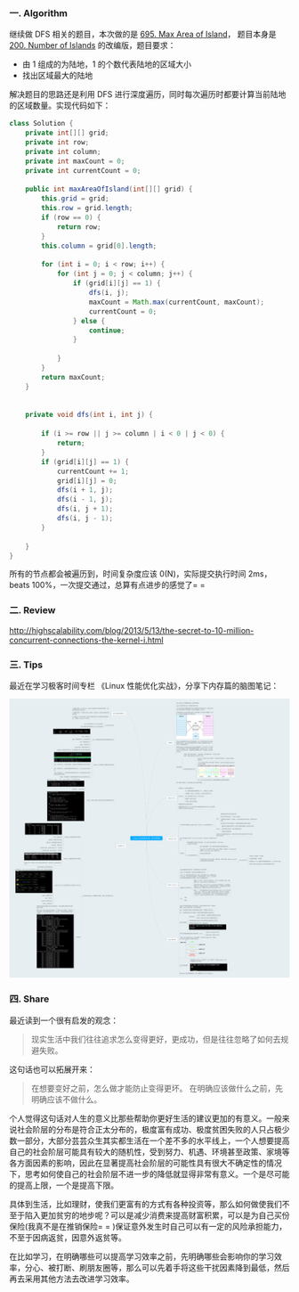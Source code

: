 ### 一. Algorithm

继续做 DFS 相关的题目，本次做的是 [695. Max Area of Island](https://leetcode.com/problems/max-area-of-island/)，
题目本身是 [200. Number of Islands](https://leetcode.com/problems/number-of-islands/) 的改编版，题目要求：

- 由 1 组成的为陆地，1 的个数代表陆地的区域大小
- 找出区域最大的陆地

解决题目的思路还是利用 DFS 进行深度遍历，同时每次遍历时都要计算当前陆地的区域数量。实现代码如下：

```Java
class Solution {
    private int[][] grid;
    private int row;
    private int column;
    private int maxCount = 0;
    private int currentCount = 0;

    public int maxAreaOfIsland(int[][] grid) {
        this.grid = grid;
        this.row = grid.length;
        if (row == 0) {
            return row;
        }
        this.column = grid[0].length;

        for (int i = 0; i < row; i++) {
            for (int j = 0; j < column; j++) {
                if (grid[i][j] == 1) {
                    dfs(i, j);
                    maxCount = Math.max(currentCount, maxCount);
                    currentCount = 0;
                } else {
                    continue;
                }

            }
        }
        return maxCount;
    }


    private void dfs(int i, int j) {

        if (i >= row || j >= column | i < 0 | j < 0) {
            return;
        }
        if (grid[i][j] == 1) {
            currentCount += 1;
            grid[i][j] = 0;
            dfs(i + 1, j);
            dfs(i - 1, j);
            dfs(i, j + 1);
            dfs(i, j - 1);
        }

    }
}
```

所有的节点都会被遍历到，时间复杂度应该 0(N)，实际提交执行时间 2ms，beats 100%，一次提交通过，总算有点进步的感觉了= = 


### 二. Review



http://highscalability.com/blog/2013/5/13/the-secret-to-10-million-concurrent-connections-the-kernel-i.html


### 三. Tips

最近在学习极客时间专栏 《Linux 性能优化实战》，分享下内存篇的脑图笔记：

![](https://github.com/zouyingjie/arts/blob/master/image/%E3%80%8ALinux%20%E6%80%A7%E8%83%BD%E4%BC%98%E5%8C%96%E5%AE%9E%E6%88%98%E3%80%8B-%E5%86%85%E5%AD%98%E7%AF%87%E7%AE%80%E8%AE%B0.png)

### 四. Share

最近读到一个很有启发的观念：

> 现实生活中我们往往追求怎么变得更好，更成功，但是往往忽略了如何去规避失败。

这句话也可以拓展开来：

> 在想要变好之前，怎么做才能防止变得更坏。
> 在明确应该做什么之前，先明确应该不做什么。

个人觉得这句话对人生的意义比那些帮助你更好生活的建议更加的有意义。一般来说社会阶层的分布是符合正太分布的，极度富有成功、极度贫困失败的人只占极少数一部分，大部分芸芸众生其实都生活在一个差不多的水平线上，一个人想要提高自己的社会阶层可能具有较大的随机性，受到努力、机遇、环境甚至政策、家境等各方面因素的影响，因此在显著提高社会阶层的可能性具有很大不确定性的情况下，思考如何使自己的社会阶层不进一步的降低就显得非常有意义。一个是尽可能的提高上限，一个是提高下限。

具体到生活，比如理财，使我们更富有的方式有各种投资等，那么如何做使我们不至于陷入更加贫穷的地步呢？可以是减少消费来提高财富积累，可以是为自己买份保险(我真不是在推销保险= = )保证意外发生时自己可以有一定的风险承担能力，不至于因病返贫，因意外返贫等。

在比如学习，在明确哪些可以提高学习效率之前，先明确哪些会影响你的学习效率，分心、被打断、刷朋友圈等，那么可以先着手将这些干扰因素降到最低，然后再去采用其他方法去改进学习效率。
